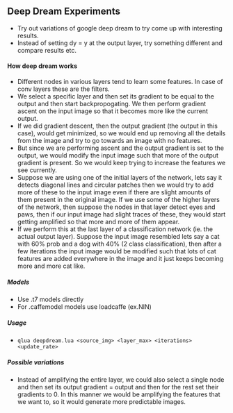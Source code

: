 ## Deep Dream Experiments
* Try out variations of google deep dream to try come up with interesting results.
* Instead of setting dy = y at the output layer, try something different and compare results etc.

#### How deep dream works
* Different nodes in various layers tend to learn some features. In case of conv layers these are the filters.
* We select a specific layer and then set its gradient to be equal to the output and then start backpropogating. We then perform gradient ascent on the input image so that it becomes more like the current output.
* If we did gradient descent, then the output gradient (the output in this case), would get minimized, so we would end up removing all the details from the image and try to go towards an image with no features.
* But since we are performing ascent and the output gradient is set to the output, we would modify the input image such that more of the output gradient is present. So we would keep trying to increase the features we see currently.
* Suppose we are using one of the initial layers of the network, lets say it detects diagonal lines and circular patches then we would try to add more of these to the input image even if there are slight amounts of them present in the original image. If we use some of the higher layers of the network, then suppose the nodes in that layer detect eyes and paws, then if our input image had slight traces of these, they would start getting amplified so that more and more of them appear.
* If we perform this at the last layer of a classification network (ie. the actual output layer). Suppose the input image resembled lets say a cat with 60% prob and a dog with 40% (2 class classification), then after a few iterations the input image would be modified such that lots of cat features are added everywhere in the image and it just keeps becoming more and more cat like.

##### Models
* Use .t7 models directly
* For .caffemodel models use loadcaffe (ex.NIN)

##### Usage
* `qlua deepdream.lua <source_img> <layer_max> <iterations> <update_rate>`

##### Possible variations
* Instead of amplifying the entire layer, we could also select a single node and then set its output gradient = output and then for the rest set their gradients to 0. In this manner we would be amplifying the features that we want to, so it would generate more predictable images.
